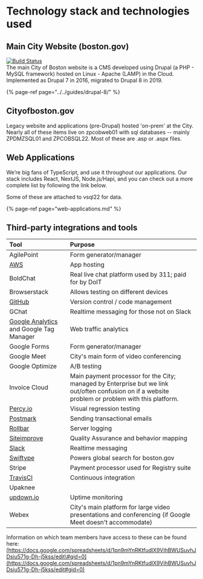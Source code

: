 # Technology stack and technologies used

## Main City Website \(boston.gov\)

[![Build Status](https://camo.githubusercontent.com/059573f47d24bb422b9c5436d9da728195188774/68747470733a2f2f7472617669732d63692e6f72672f436974794f66426f73746f6e2f626f73746f6e2e676f762d64382e706e67)](https://travis-ci.org/CityOfBoston/boston.gov-d8)[  
​](https://travis-ci.org/CityOfBoston/boston.gov-d8)The main City of Boston website is a CMS developed using Drupal \(a PHP - MySQL framework\) hosted on Linux - Apache \(LAMP\) in the Cloud. Implemented as Drupal 7 in 2016, migrated to Drupal 8 in 2019.

{% page-ref page="../../guides/drupal-8/" %}

## Cityofboston.gov

Legacy website and applications \(pre-Drupal\) hosted 'on-prem' at the City. Nearly all of these items live on zpcobweb01 with sql databases -- mainly ZPDMZSQL01 and ZPCOBSQL22. Most of these are .asp or .aspx files.

## Web Applications

We’re big fans of TypeScript, and use it throughout our applications. Our stack includes React, NextJS, Node.js/Hapi, and you can check out a more complete list by following the link below.

Some of these are attached to vsql22 for data.

{% page-ref page="web-applications.md" %}

## Third-party integrations and tools

| Tool | Purpose |
| :--- | :--- |
| AgilePoint | Form generator/manager   |
| [AWS](https://docs.aws.amazon.com/) | App hosting |
| BoldChat | Real live chat platform used by 311; paid for by DoIT |
| Browserstack | Allows testing on different devices |
| [GitHub](https://help.github.com/) | Version control / code management |
| GChat | Realtime messaging for those not on Slack |
| [Google Analytics](https://analytics.google.com/) and Google Tag Manager | Web traffic analytics |
| Google Forms | Form generator/manager |
| Google Meet | City's main form of video conferencing |
| Google Optimize | A/B testing |
| Invoice Cloud | Main payment processor for the City; managed by Enterprise but we link out/often confusion on if a website problem or problem with this platform. |
| [Percy.io](https://docs.percy.io/docs) | Visual regression testing |
| [Postmark](https://postmarkapp.com/developer) | Sending transactional emails |
| [Rollbar](https://docs.rollbar.com/docs/javascript) | Server logging |
| [Siteimprove](http://siteimprove.com) | Quality Assurance and behavior mapping |
| [Slack](https://get.slack.help/) | Realtime messaging |
| [Swiftype](www.swiftype.com) | Powers global search for boston.gov |
| Stripe | Payment processor used for Registry suite |
| [TravisCI](https://docs.travis-ci.com/) | Continuous integration |
| Upaknee |  |
| [updown.io](https://updown.io/api) | Uptime monitoring |
| Webex | City's main platform for large video presentations and conferencing \(if Google Meet doesn't accommodate\) |

Information on which team members have access to these can be found here: [https://docs.google.com/spreadsheets/d/1pn9mYnRKtfudlX9VihBWUSuvhJDsiu571g-Dh-j5kss/edit\#gid=0](https://docs.google.com/spreadsheets/d/1pn9mYnRKtfudlX9VihBWUSuvhJDsiu571g-Dh-j5kss/edit#gid=0)

